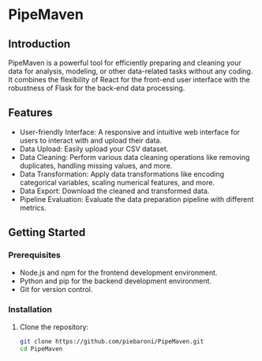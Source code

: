 # PipeMaven

## Introduction
PipeMaven is a powerful tool for efficiently preparing and cleaning your data for analysis, modeling, or other data-related tasks without any coding.
It combines the flexibility of React for the front-end user interface with the robustness of Flask for the back-end data processing.

## Features
- User-friendly Interface: A responsive and intuitive web interface for users to interact with and upload their data.
- Data Upload: Easily upload your CSV dataset.
- Data Cleaning: Perform various data cleaning operations like removing duplicates, handling missing values, and more.
- Data Transformation: Apply data transformations like encoding categorical variables, scaling numerical features, and more.
- Data Export: Download the cleaned and transformed data.
- Pipeline Evaluation: Evaluate the data preparation pipeline with different metrics. 

## Getting Started
### Prerequisites
- Node.js and npm for the frontend development environment.
- Python and pip for the backend development environment.
- Git for version control.

### Installation
1. Clone the repository:
   ```bash
   git clone https://github.com/piebaroni/PipeMaven.git
   cd PipeMaven

